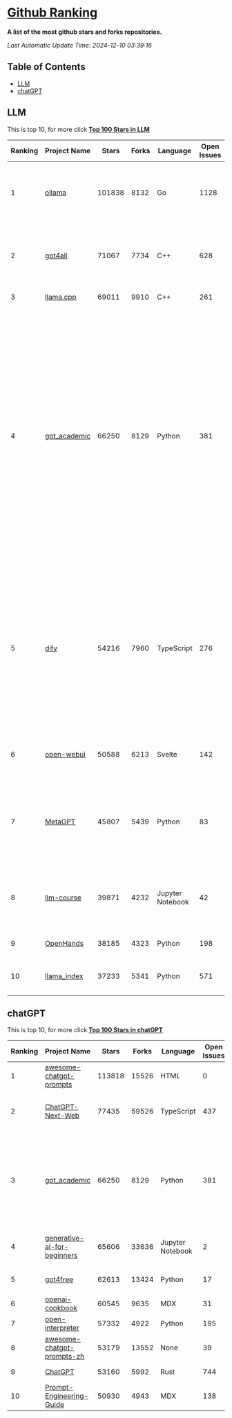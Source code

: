 [Github Ranking](./README.md)
==========

**A list of the most github stars and forks repositories.**

*Last Automatic Update Time: 2024-12-10 03:39:16*

## Table of Contents
 * [LLM](#LLM)
 * [chatGPT](#chatGPT)

## LLM

This is top 10, for more click **[Top 100 Stars in LLM](Top100/LLM.md)**

| Ranking | Project Name | Stars | Forks | Language | Open Issues | Description | Last Commit |
| ------- | ------------ | ----- | ----- | -------- | ----------- | ----------- | ----------- |
| 1 | [ollama](https://github.com/ollama/ollama) | 101838 | 8132 | Go | 1128 | Get up and running with Llama 3.3, Mistral, Gemma 2, and other large language models. | 2024-12-10T00:48:57Z |
| 2 | [gpt4all](https://github.com/nomic-ai/gpt4all) | 71067 | 7734 | C++ | 628 | GPT4All: Run Local LLMs on Any Device. Open-source and available for commercial use. | 2024-12-09T23:40:35Z |
| 3 | [llama.cpp](https://github.com/ggerganov/llama.cpp) | 69011 | 9910 | C++ | 261 | LLM inference in C/C++ | 2024-12-09T19:50:24Z |
| 4 | [gpt_academic](https://github.com/binary-husky/gpt_academic) | 66250 | 8129 | Python | 381 | 为GPT/GLM等LLM大语言模型提供实用化交互接口，特别优化论文阅读/润色/写作体验，模块化设计，支持自定义快捷按钮&函数插件，支持Python和C++等项目剖析&自译解功能，PDF/LaTex论文翻译&总结功能，支持并行问询多种LLM模型，支持chatglm3等本地模型。接入通义千问, deepseekcoder, 讯飞星火, 文心一言, llama2, rwkv, claude2, moss等。 | 2024-12-09T15:57:18Z |
| 5 | [dify](https://github.com/langgenius/dify) | 54216 | 7960 | TypeScript | 276 | Dify is an open-source LLM app development platform. Dify's intuitive interface combines AI workflow, RAG pipeline, agent capabilities, model management, observability features and more, letting you quickly go from prototype to production. | 2024-12-10T03:32:04Z |
| 6 | [open-webui](https://github.com/open-webui/open-webui) | 50588 | 6213 | Svelte | 142 | User-friendly AI Interface (Supports Ollama, OpenAI API, ...) | 2024-12-10T00:28:00Z |
| 7 | [MetaGPT](https://github.com/geekan/MetaGPT) | 45807 | 5439 | Python | 83 | 🌟 The Multi-Agent Framework: First AI Software Company, Towards Natural Language Programming | 2024-12-09T03:34:24Z |
| 8 | [llm-course](https://github.com/mlabonne/llm-course) | 39871 | 4232 | Jupyter Notebook | 42 | Course to get into Large Language Models (LLMs) with roadmaps and Colab notebooks. | 2024-07-28T22:17:43Z |
| 9 | [OpenHands](https://github.com/All-Hands-AI/OpenHands) | 38185 | 4323 | Python | 198 | 🙌 OpenHands: Code Less, Make More | 2024-12-10T03:19:27Z |
| 10 | [llama_index](https://github.com/run-llama/llama_index) | 37233 | 5341 | Python | 571 | LlamaIndex is a data framework for your LLM applications | 2024-12-10T00:10:44Z |


## chatGPT

This is top 10, for more click **[Top 100 Stars in chatGPT](Top100/chatGPT.md)**

| Ranking | Project Name | Stars | Forks | Language | Open Issues | Description | Last Commit |
| ------- | ------------ | ----- | ----- | -------- | ----------- | ----------- | ----------- |
| 1 | [awesome-chatgpt-prompts](https://github.com/f/awesome-chatgpt-prompts) | 113818 | 15526 | HTML | 0 | This repo includes ChatGPT prompt curation to use ChatGPT better. | 2024-11-11T11:38:53Z |
| 2 | [ChatGPT-Next-Web](https://github.com/ChatGPTNextWeb/ChatGPT-Next-Web) | 77435 | 59526 | TypeScript | 437 | A cross-platform ChatGPT/Gemini UI (Web / PWA / Linux / Win / MacOS). 一键拥有你自己的跨平台 ChatGPT/Gemini 应用。 | 2024-12-10T01:59:10Z |
| 3 | [gpt_academic](https://github.com/binary-husky/gpt_academic) | 66250 | 8129 | Python | 381 | 为GPT/GLM等LLM大语言模型提供实用化交互接口，特别优化论文阅读/润色/写作体验，模块化设计，支持自定义快捷按钮&函数插件，支持Python和C++等项目剖析&自译解功能，PDF/LaTex论文翻译&总结功能，支持并行问询多种LLM模型，支持chatglm3等本地模型。接入通义千问, deepseekcoder, 讯飞星火, 文心一言, llama2, rwkv, claude2, moss等。 | 2024-12-09T15:57:18Z |
| 4 | [generative-ai-for-beginners](https://github.com/microsoft/generative-ai-for-beginners) | 65606 | 33636 | Jupyter Notebook | 2 | 21 Lessons, Get Started Building with Generative AI  🔗 https://microsoft.github.io/generative-ai-for-beginners/ | 2024-12-03T13:48:52Z |
| 5 | [gpt4free](https://github.com/xtekky/gpt4free) | 62613 | 13424 | Python | 17 | The official gpt4free repository \| various collection of powerful language models | 2024-12-09T15:52:25Z |
| 6 | [openai-cookbook](https://github.com/openai/openai-cookbook) | 60545 | 9635 | MDX | 31 | Examples and guides for using the OpenAI API | 2024-12-09T16:18:53Z |
| 7 | [open-interpreter](https://github.com/OpenInterpreter/open-interpreter) | 57332 | 4922 | Python | 195 | A natural language interface for computers | 2024-12-10T02:08:20Z |
| 8 | [awesome-chatgpt-prompts-zh](https://github.com/PlexPt/awesome-chatgpt-prompts-zh) | 53179 | 13552 | None | 39 | ChatGPT 中文调教指南。各种场景使用指南。学习怎么让它听你的话。 | 2024-07-30T11:43:23Z |
| 9 | [ChatGPT](https://github.com/lencx/ChatGPT) | 53160 | 5992 | Rust | 744 | 🔮 ChatGPT Desktop Application (Mac, Windows and Linux) | 2024-08-29T17:58:11Z |
| 10 | [Prompt-Engineering-Guide](https://github.com/dair-ai/Prompt-Engineering-Guide) | 50930 | 4943 | MDX | 138 | 🐙 Guides, papers, lecture, notebooks and resources for prompt engineering | 2024-11-20T19:24:28Z |

